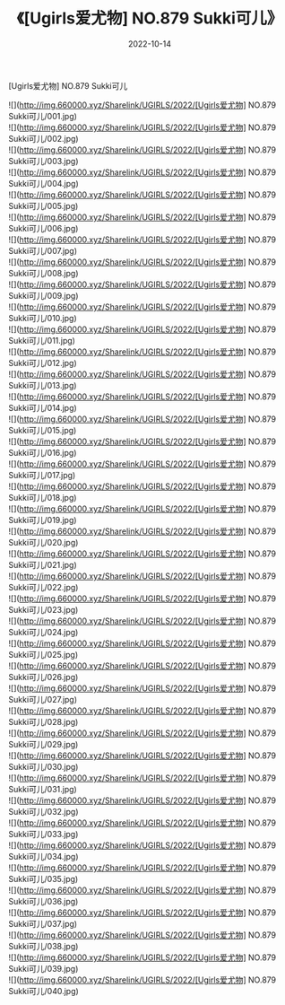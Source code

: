 ﻿---
layout: post
title:  《[Ugirls爱尤物] NO.879 Sukki可儿》
date:   2022-10-14
img: http://img.660000.xyz/Sharelink/UGIRLS/2022/[Ugirls爱尤物] NO.879 Sukki可儿/000.jpg
categories: [美女, 清纯, 唯美]
---

[Ugirls爱尤物] NO.879 Sukki可儿

 ![](http://img.660000.xyz/Sharelink/UGIRLS/2022/[Ugirls爱尤物] NO.879 Sukki可儿/001.jpg) <br>![](http://img.660000.xyz/Sharelink/UGIRLS/2022/[Ugirls爱尤物] NO.879 Sukki可儿/002.jpg) <br>![](http://img.660000.xyz/Sharelink/UGIRLS/2022/[Ugirls爱尤物] NO.879 Sukki可儿/003.jpg) <br>![](http://img.660000.xyz/Sharelink/UGIRLS/2022/[Ugirls爱尤物] NO.879 Sukki可儿/004.jpg) <br>![](http://img.660000.xyz/Sharelink/UGIRLS/2022/[Ugirls爱尤物] NO.879 Sukki可儿/005.jpg) <br>![](http://img.660000.xyz/Sharelink/UGIRLS/2022/[Ugirls爱尤物] NO.879 Sukki可儿/006.jpg) <br>![](http://img.660000.xyz/Sharelink/UGIRLS/2022/[Ugirls爱尤物] NO.879 Sukki可儿/007.jpg) <br>![](http://img.660000.xyz/Sharelink/UGIRLS/2022/[Ugirls爱尤物] NO.879 Sukki可儿/008.jpg) <br>![](http://img.660000.xyz/Sharelink/UGIRLS/2022/[Ugirls爱尤物] NO.879 Sukki可儿/009.jpg) <br>![](http://img.660000.xyz/Sharelink/UGIRLS/2022/[Ugirls爱尤物] NO.879 Sukki可儿/010.jpg) <br>![](http://img.660000.xyz/Sharelink/UGIRLS/2022/[Ugirls爱尤物] NO.879 Sukki可儿/011.jpg) <br>![](http://img.660000.xyz/Sharelink/UGIRLS/2022/[Ugirls爱尤物] NO.879 Sukki可儿/012.jpg) <br>![](http://img.660000.xyz/Sharelink/UGIRLS/2022/[Ugirls爱尤物] NO.879 Sukki可儿/013.jpg) <br>![](http://img.660000.xyz/Sharelink/UGIRLS/2022/[Ugirls爱尤物] NO.879 Sukki可儿/014.jpg) <br>![](http://img.660000.xyz/Sharelink/UGIRLS/2022/[Ugirls爱尤物] NO.879 Sukki可儿/015.jpg) <br>![](http://img.660000.xyz/Sharelink/UGIRLS/2022/[Ugirls爱尤物] NO.879 Sukki可儿/016.jpg) <br>![](http://img.660000.xyz/Sharelink/UGIRLS/2022/[Ugirls爱尤物] NO.879 Sukki可儿/017.jpg) <br>![](http://img.660000.xyz/Sharelink/UGIRLS/2022/[Ugirls爱尤物] NO.879 Sukki可儿/018.jpg) <br>![](http://img.660000.xyz/Sharelink/UGIRLS/2022/[Ugirls爱尤物] NO.879 Sukki可儿/019.jpg) <br>![](http://img.660000.xyz/Sharelink/UGIRLS/2022/[Ugirls爱尤物] NO.879 Sukki可儿/020.jpg) <br>![](http://img.660000.xyz/Sharelink/UGIRLS/2022/[Ugirls爱尤物] NO.879 Sukki可儿/021.jpg) <br>![](http://img.660000.xyz/Sharelink/UGIRLS/2022/[Ugirls爱尤物] NO.879 Sukki可儿/022.jpg) <br>![](http://img.660000.xyz/Sharelink/UGIRLS/2022/[Ugirls爱尤物] NO.879 Sukki可儿/023.jpg) <br>![](http://img.660000.xyz/Sharelink/UGIRLS/2022/[Ugirls爱尤物] NO.879 Sukki可儿/024.jpg) <br>![](http://img.660000.xyz/Sharelink/UGIRLS/2022/[Ugirls爱尤物] NO.879 Sukki可儿/025.jpg) <br>![](http://img.660000.xyz/Sharelink/UGIRLS/2022/[Ugirls爱尤物] NO.879 Sukki可儿/026.jpg) <br>![](http://img.660000.xyz/Sharelink/UGIRLS/2022/[Ugirls爱尤物] NO.879 Sukki可儿/027.jpg) <br>![](http://img.660000.xyz/Sharelink/UGIRLS/2022/[Ugirls爱尤物] NO.879 Sukki可儿/028.jpg) <br>![](http://img.660000.xyz/Sharelink/UGIRLS/2022/[Ugirls爱尤物] NO.879 Sukki可儿/029.jpg) <br>![](http://img.660000.xyz/Sharelink/UGIRLS/2022/[Ugirls爱尤物] NO.879 Sukki可儿/030.jpg) <br>![](http://img.660000.xyz/Sharelink/UGIRLS/2022/[Ugirls爱尤物] NO.879 Sukki可儿/031.jpg) <br>![](http://img.660000.xyz/Sharelink/UGIRLS/2022/[Ugirls爱尤物] NO.879 Sukki可儿/032.jpg) <br>![](http://img.660000.xyz/Sharelink/UGIRLS/2022/[Ugirls爱尤物] NO.879 Sukki可儿/033.jpg) <br>![](http://img.660000.xyz/Sharelink/UGIRLS/2022/[Ugirls爱尤物] NO.879 Sukki可儿/034.jpg) <br>![](http://img.660000.xyz/Sharelink/UGIRLS/2022/[Ugirls爱尤物] NO.879 Sukki可儿/035.jpg) <br>![](http://img.660000.xyz/Sharelink/UGIRLS/2022/[Ugirls爱尤物] NO.879 Sukki可儿/036.jpg) <br>![](http://img.660000.xyz/Sharelink/UGIRLS/2022/[Ugirls爱尤物] NO.879 Sukki可儿/037.jpg) <br>![](http://img.660000.xyz/Sharelink/UGIRLS/2022/[Ugirls爱尤物] NO.879 Sukki可儿/038.jpg) <br>![](http://img.660000.xyz/Sharelink/UGIRLS/2022/[Ugirls爱尤物] NO.879 Sukki可儿/039.jpg) <br>![](http://img.660000.xyz/Sharelink/UGIRLS/2022/[Ugirls爱尤物] NO.879 Sukki可儿/040.jpg) <br>